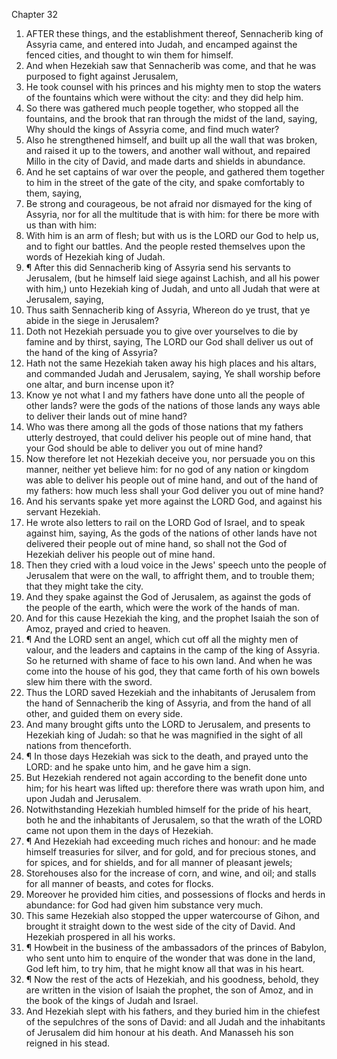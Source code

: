 

Chapter 32

1. AFTER these things, and the establishment thereof, Sennacherib king of Assyria came, and entered into Judah, and encamped against the fenced cities, and thought to win them for himself.
2. And when Hezekiah saw that Sennacherib was come, and that he was purposed to fight against Jerusalem,
3. He took counsel with his princes and his mighty men to stop the waters of the fountains which were without the city: and they did help him.
4. So there was gathered much people together, who stopped all the fountains, and the brook that ran through the midst of the land, saying, Why should the kings of Assyria come, and find much water?
5. Also he strengthened himself, and built up all the wall that was broken, and raised it up to the towers, and another wall without, and repaired Millo in the city of David, and made darts and shields in abundance.
6. And he set captains of war over the people, and gathered them together to him in the street of the gate of the city, and spake comfortably to them, saying,
7. Be strong and courageous, be not afraid nor dismayed for the king of Assyria, nor for all the multitude that is with him: for there be more with us than with him:
8. With him is an arm of flesh; but with us is the LORD our God to help us, and to fight our battles.  And the people rested themselves upon the words of Hezekiah king of Judah.
9. ¶ After this did Sennacherib king of Assyria send his servants to Jerusalem, (but he himself laid siege against Lachish, and all his power with him,) unto Hezekiah king of Judah, and unto all Judah that were at Jerusalem, saying,
10. Thus saith Sennacherib king of Assyria, Whereon do ye trust, that ye abide in the siege in Jerusalem?
11. Doth not Hezekiah persuade you to give over yourselves to die by famine and by thirst, saying, The LORD our God shall deliver us out of the hand of the king of Assyria?
12. Hath not the same Hezekiah taken away his high places and his altars, and commanded Judah and Jerusalem, saying, Ye shall worship before one altar, and burn incense upon it?
13. Know ye not what I and my fathers have done unto all the people of other lands?  were the gods of the nations of those lands any ways able to deliver their lands out of mine hand?
14. Who was there among all the gods of those nations that my fathers utterly destroyed, that could deliver his people out of mine hand, that your God should be able to deliver you out of mine hand?
15. Now therefore let not Hezekiah deceive you, nor persuade you on this manner, neither yet believe him: for no god of any nation or kingdom was able to deliver his people out of mine hand, and out of the hand of my fathers: how much less shall your God deliver you out of mine hand?
16. And his servants spake yet more against the LORD God, and against his servant Hezekiah.
17. He wrote also letters to rail on the LORD God of Israel, and to speak against him, saying, As the gods of the nations of other lands have not delivered their people out of mine hand, so shall not the God of Hezekiah deliver his people out of mine hand.
18. Then they cried with a loud voice in the Jews' speech unto the people of Jerusalem that were on the wall, to affright them, and to trouble them; that they might take the city.
19. And they spake against the God of Jerusalem, as against the gods of the people of the earth, which were the work of the hands of man.
20. And for this cause Hezekiah the king, and the prophet Isaiah the son of Amoz, prayed and cried to heaven.
21. ¶ And the LORD sent an angel, which cut off all the mighty men of valour, and the leaders and captains in the camp of the king of Assyria.  So he returned with shame of face to his own land.  And when he was come into the house of his god, they that came forth of his own bowels slew him there with the sword.
22. Thus the LORD saved Hezekiah and the inhabitants of Jerusalem from the hand of Sennacherib the king of Assyria, and from the hand of all other, and guided them on every side.
23. And many brought gifts unto the LORD to Jerusalem, and presents to Hezekiah king of Judah: so that he was magnified in the sight of all nations from thenceforth.
24. ¶ In those days Hezekiah was sick to the death, and prayed unto the LORD: and he spake unto him, and he gave him a sign.
25. But Hezekiah rendered not again according to the benefit done unto him; for his heart was lifted up: therefore there was wrath upon him, and upon Judah and Jerusalem.
26. Notwithstanding Hezekiah humbled himself for the pride of his heart, both he and the inhabitants of Jerusalem, so that the wrath of the LORD came not upon them in the days of Hezekiah.
27. ¶ And Hezekiah had exceeding much riches and honour: and he made himself treasuries for silver, and for gold, and for precious stones, and for spices, and for shields, and for all manner of pleasant jewels;
28. Storehouses also for the increase of corn, and wine, and oil; and stalls for all manner of beasts, and cotes for flocks.
29. Moreover he provided him cities, and possessions of flocks and herds in abundance: for God had given him substance very much.
30. This same Hezekiah also stopped the upper watercourse of Gihon, and brought it straight down to the west side of the city of David.  And Hezekiah prospered in all his works.
31. ¶ Howbeit in the business of the ambassadors of the princes of Babylon, who sent unto him to enquire of the wonder that was done in the land, God left him, to try him, that he might know all that was in his heart.
32. ¶ Now the rest of the acts of Hezekiah, and his goodness, behold, they are written in the vision of Isaiah the prophet, the son of Amoz, and in the book of the kings of Judah and Israel.
33. And Hezekiah slept with his fathers, and they buried him in the chiefest of the sepulchres of the sons of David: and all Judah and the inhabitants of Jerusalem did him honour at his death.  And Manasseh his son reigned in his stead.
